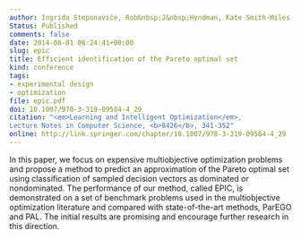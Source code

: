 ```yaml
---
author: Ingrida Steponavičė, Rob&nbsp;J&nbsp;Hyndman, Kate Smith-Miles, Laura Villanova
Status: Published
comments: false
date: 2014-08-01 06:24:41+00:00
slug: epic
title: Efficient identification of the Pareto optimal set
kind: conference
tags:
- experimental design
- optimization
file: epic.pdf
doi: 10.1007/978-3-319-09584-4_29
citation: "<em>Learning and Intelligent Optimization</em>, 
Lecture Notes in Computer Science, <b>8426</b>, 341-352"
online: http://link.springer.com/chapter/10.1007/978-3-319-09584-4_29
---
```




In this paper, we focus on expensive multiobjective optimization problems and propose a method to predict an approximation of the Pareto optimal set using classification of sampled decision vectors as dominated or nondominated. The performance of our method, called EPIC, is demonstrated on a set of benchmark problems used in the multiobjective optimization literature and compared with state-of-the-art methods, ParEGO and PAL. The initial results are promising and encourage further research in this direction.

